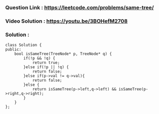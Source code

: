 ### Question Link : https://leetcode.com/problems/same-tree/

### Video Solution : https://youtu.be/3BOHefM2708


### Solution :

```
class Solution {
public:
    bool isSameTree(TreeNode* p, TreeNode* q) {
        if(!p && !q) {
            return true;
        }else if(!p || !q) {
            return false;
        }else if(p->val != q->val){
            return false;
        }else {
            return isSameTree(p->left,q->left) && isSameTree(p->right,q->right);
        }
    }
};
```